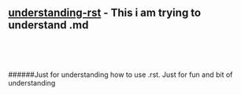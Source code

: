 ## [understanding-rst]() - This i am trying to understand .md
&nbsp;

&nbsp;

######Just for understanding how to use .rst. Just for fun and bit of understanding

